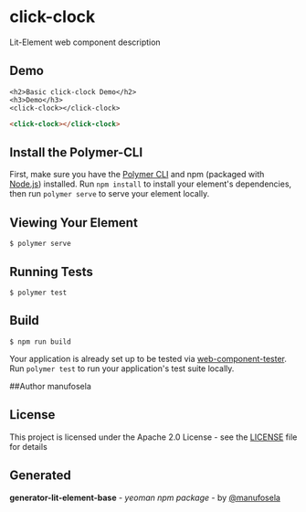 # click-clock

Lit-Element web component description

## Demo

```
<h2>Basic click-clock Demo</h2>
<h3>Demo</h3>
<click-clock></click-clock>

```
<!---
```
<custom-element-demo>
  <template>
    <link rel="import" href="click-clock.html">
    <next-code-block></next-code-block>
  </template>
</custom-element-demo>
```
-->
```html
<click-clock></click-clock>

```
## Install the Polymer-CLI

First, make sure you have the [Polymer CLI](https://www.npmjs.com/package/polymer-cli) and npm (packaged with [Node.js](https://nodejs.org)) installed. Run `npm install` to install your element's dependencies, then run `polymer serve` to serve your element locally.

## Viewing Your Element

```
$ polymer serve
```

## Running Tests

```
$ polymer test
```

## Build
```
$ npm run build
```

Your application is already set up to be tested via [web-component-tester](https://github.com/Polymer/web-component-tester). Run `polymer test` to run your application's test suite locally.

##Author
manufosela

## License

This project is licensed under the Apache 2.0 License - see the [LICENSE](LICENSE) file for details

## Generated

**generator-lit-element-base** - *yeoman npm package* - by [@manufosela](https://github.com/manufosela/generator-litelement-webcomponent)